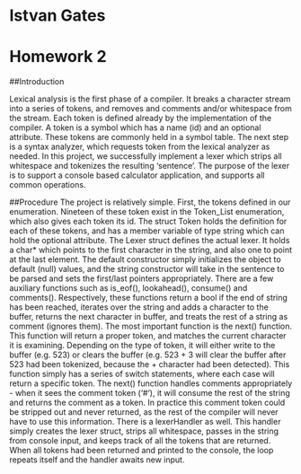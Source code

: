 # Istvan Gates
# Homework 2

##Introduction

Lexical analysis is the first phase of a compiler. It breaks a character stream into a series of tokens, and removes and comments and/or whitespace from the stream. Each token is defined already by the implementation of the compiler. A token is a symbol which has a name (id) and an optional attribute. These tokens are commonly held in a symbol table. The next step is a syntax analyzer, which requests token from the lexical analyzer as needed. 
In this project, we successfully implement a lexer which strips all whitespace and tokenizes the resulting ‘sentence’. The purpose of the lexer is to support a console based calculator application, and supports all common operations. 

##Procedure
	The project is relatively simple. First, the tokens defined in our enumeration. Nineteen of these token exist in the Token_List enumeration, which also gives each token its id. The struct Token holds the definition for each of these tokens, and has a member variable of type string which can hold the optional attribute. 
	The Lexer struct defines the actual lexer. It holds a char* which points to the first character in the string, and also one to point at the last element. The default constructor simply initializes the object to default (null) values, and the string constructor will take in the sentence to be parsed and sets the first/last pointers appropriately. 
	There are a few auxiliary functions such as is_eof(), lookahead(), consume() and comments(). Respectively, these functions return a bool if the end of string has been reached, iterates over the string and adds a character to the buffer, returns the next character in buffer, and treats the rest of a string as comment (ignores them). 
	The most important function is the next() function. This function will return a proper token, and matches the current character it is examining. Depending on the type of token, it will either write to the buffer (e.g. 523) or clears the buffer (e.g. 523 + 3 will clear the buffer after 523 had been tokenized, because the + character had been detected). This function simply has a series of switch statements, where each case will return a specific token. The next() function handles comments appropriately - when it sees the comment token (‘#’), it will consume the rest of the string and returns the comment as a token. In practice this comment token could be stripped out and never returned, as the rest of the compiler will never have to use this information. 
	There is a lexerHandler as well. This handler simply creates the lexer struct, strips all whitespace, passes in the string from console input, and keeps track of all the tokens that are returned. When all tokens had been returned and printed to the console, the loop repeats itself and the handler awaits new input. 


